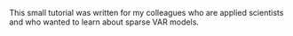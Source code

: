 This small tutorial was written for my colleagues who are applied scientists and who wanted to learn about sparse VAR models.
